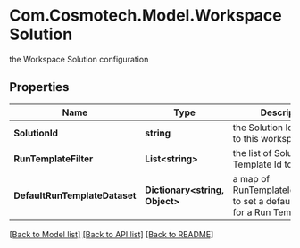 # Com.Cosmotech.Model.WorkspaceSolution
the Workspace Solution configuration

## Properties

Name | Type | Description | Notes
------------ | ------------- | ------------- | -------------
**SolutionId** | **string** | the Solution Id attached to this workspace | [optional] 
**RunTemplateFilter** | **List&lt;string&gt;** | the list of Solution Run Template Id to filter | [optional] 
**DefaultRunTemplateDataset** | **Dictionary&lt;string, Object&gt;** | a map of RunTemplateId/DatasetId to set a default dataset for a Run Template | [optional] 

[[Back to Model list]](../README.md#documentation-for-models) [[Back to API list]](../README.md#documentation-for-api-endpoints) [[Back to README]](../README.md)

